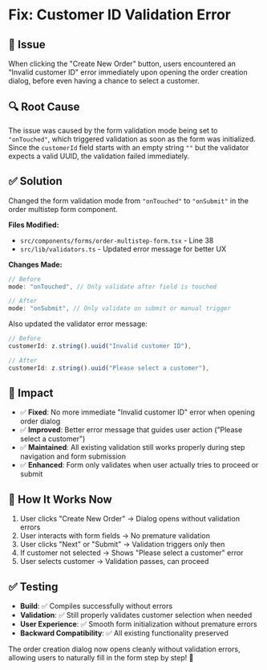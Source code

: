 # Fix: Customer ID Validation Error

## 🐛 Issue
When clicking the "Create New Order" button, users encountered an "Invalid customer ID" error immediately upon opening the order creation dialog, before even having a chance to select a customer.

## 🔍 Root Cause
The issue was caused by the form validation mode being set to `"onTouched"`, which triggered validation as soon as the form was initialized. Since the `customerId` field starts with an empty string `""` but the validator expects a valid UUID, the validation failed immediately.

## ✅ Solution
Changed the form validation mode from `"onTouched"` to `"onSubmit"` in the order multistep form component.

**Files Modified:**
- `src/components/forms/order-multistep-form.tsx` - Line 38
- `src/lib/validators.ts` - Updated error message for better UX

**Changes Made:**
```typescript
// Before
mode: "onTouched", // Only validate after field is touched

// After  
mode: "onSubmit", // Only validate on submit or manual trigger
```

Also updated the validator error message:
```typescript
// Before
customerId: z.string().uuid("Invalid customer ID"),

// After
customerId: z.string().uuid("Please select a customer"),
```

## 🎯 Impact
- ✅ **Fixed**: No more immediate "Invalid customer ID" error when opening order dialog
- ✅ **Improved**: Better error message that guides user action ("Please select a customer")
- ✅ **Maintained**: All existing validation still works properly during step navigation and form submission
- ✅ **Enhanced**: Form only validates when user actually tries to proceed or submit

## 🔧 How It Works Now
1. User clicks "Create New Order" → Dialog opens without validation errors
2. User interacts with form fields → No premature validation
3. User clicks "Next" or "Submit" → Validation triggers only then
4. If customer not selected → Shows "Please select a customer" error
5. User selects customer → Validation passes, can proceed

## ✅ Testing
- **Build**: ✅ Compiles successfully without errors
- **Validation**: ✅ Still properly validates customer selection when needed  
- **User Experience**: ✅ Smooth form initialization without premature errors
- **Backward Compatibility**: ✅ All existing functionality preserved

The order creation dialog now opens cleanly without validation errors, allowing users to naturally fill in the form step by step! 🎉